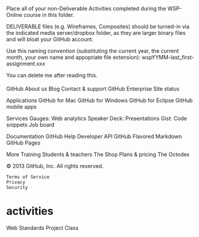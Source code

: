 ####
Place all of your non-Deliverable Activities completed during the WSP-Online course in this folder.

DELIVERABLE files (e.g. Wireframes, Composites) should be turned-in via the indicated media server/dropbox folder, as they are larger binary files and will bloat your GitHub account.

Use this naming convention (substituting the current year, the current month, your own name and appopriate file extension):
wspYYMM-last_first-assignment.xxx

You can delete me after reading this.
####

GitHub
    About us
    Blog
    Contact & support
    GitHub Enterprise
    Site status

Applications
    GitHub for Mac
    GitHub for Windows
    GitHub for Eclipse
    GitHub mobile apps

Services
    Gauges: Web analytics
    Speaker Deck: Presentations
    Gist: Code snippets
    Job board

Documentation
    GitHub Help
    Developer API
    GitHub Flavored Markdown
    GitHub Pages

More
    Training
    Students & teachers
    The Shop
    Plans & pricing
    The Octodex

© 2013 GitHub, Inc. All rights reserved.

    Terms of Service
    Privacy
    Security



activities
===

Web Standards Project Class
